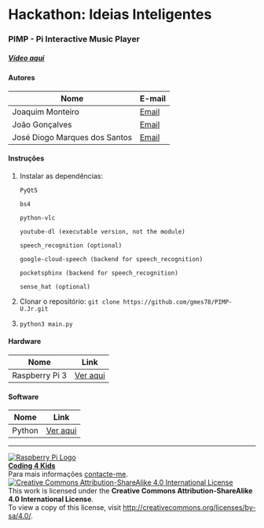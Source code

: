 # Hackathon: Ideias Inteligentes

### PIMP - Pi Interactive Music Player

  
##### [Vídeo aqui](https://mega.nz/#!JCwF3DqC!e_CugMPBB828hk51YaDd6qASH3GcUaUWuOhbDd87C9s)
  
#### Autores  

|Nome  |E-mail  |  
|---|---|    
|Joaquim Monteiro  |[Email](mailto:gmes.078@gmail.com)  |
|João Gonçalves  |[Email](mailto:jpcg89@gmail.com)  |
|José Diogo Marques dos Santos|[Email](mailto:santos.josediogo@gmail.com)  |

#### Instruções

1. Instalar as dependências:

    `PyQt5`

    `bs4`

    `python-vlc`

    `youtube-dl (executable version, not the module)`

    `speech_recognition (optional)`

    `google-cloud-speech (backend for speech_recognition)`

    `pocketsphinx (backend for speech_recognition)`

    `sense_hat (optional)`

2. Clonar o repositório: `git clone https://github.com/gmes78/PIMP-U.Jr.git`

3. `python3 main.py`

#### Hardware  

|Nome  |Link  |  
|---|---|    
|Raspberry Pi 3  |[Ver aqui](http://www.raspberrypi.org)  |  

#### Software  

|Nome  |Link  |  
|---|---|    
|Python  |[Ver aqui](http://www.python.org)  |


***  
[![Raspberry Pi Logo](https://upload.wikimedia.org/wikipedia/en/thumb/c/cb/Raspberry_Pi_Logo.svg/50px-Raspberry_Pi_Logo.svg.png)](http://raspberrypi.org)   
[**Coding 4 Kids**](http://coding4kids.github.io/coding4kids/)  
Para mais informações [contacte-me](mailto:nunofilipesantos@gmail.com).  
[![Creative Commons Attribution-ShareAlike 4.0 International License](https://licensebuttons.net/l/by-sa/4.0/88x31.png)](http://creativecommons.org/licenses/by-sa/4.0/)  
This work is licensed under the **Creative Commons Attribution-ShareAlike 4.0 International License**.  
To view a copy of this license, visit http://creativecommons.org/licenses/by-sa/4.0/.  
